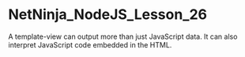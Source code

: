 # NetNinja_NodeJS_Lesson_26
A template-view can output more than just JavaScript data. It can also interpret JavaScript code embedded in the HTML.
